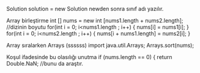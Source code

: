 ​Solution solution = new Solution 
newden sonra sınıf adı yazılır.

Array birleştirme
int [] nums = new int [nums1.length + nums2.length]; //dizinin boyutu
        for(int i = 0; i<nums1.length ; i++)
        {
            nums[i] = nums1[i];
        }
          for(int i = 0; i<nums2.length ; i++)
        {
            nums[i + nums1.length] = nums2[i];
        }

Array sıralarken Arrays (ssssss)
import java.util.Arrays;
 Arrays.sort(nums);
 
Koşul ifadesinde bu olasılığı unutma
       if (nums.length == 0) 
       {
        return Double.NaN; //bunu da araştır.
